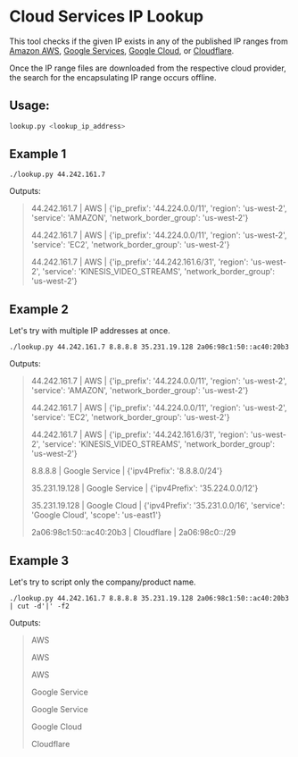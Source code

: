 # Cloud Services IP Lookup

This tool checks if the given IP exists in any of the published IP ranges from
[Amazon AWS][AWS IP Ranges], [Google Services][Google Services IP Ranges],
[Google Cloud][Google Cloud IP Ranges], or [Cloudflare][Cloudflare IP Ranges].

Once the IP range files are downloaded from the respective cloud provider, the
search for the encapsulating IP range occurs offline.

## Usage:

```bash
lookup.py <lookup_ip_address>
```

## Example 1

```shell
./lookup.py 44.242.161.7
```

Outputs:
> 44.242.161.7 | AWS | {'ip_prefix': '44.224.0.0/11', 'region': 'us-west-2', 'service': 'AMAZON', 'network_border_group': 'us-west-2'}
>
> 44.242.161.7 | AWS | {'ip_prefix': '44.224.0.0/11', 'region': 'us-west-2', 'service': 'EC2', 'network_border_group': 'us-west-2'}
>
> 44.242.161.7 | AWS | {'ip_prefix': '44.242.161.6/31', 'region': 'us-west-2', 'service': 'KINESIS_VIDEO_STREAMS', 'network_border_group': 'us-west-2'}

## Example 2

Let's try with multiple IP addresses at once.

```shell
./lookup.py 44.242.161.7 8.8.8.8 35.231.19.128 2a06:98c1:50::ac40:20b3
```

Outputs:
> 44.242.161.7 | AWS | {'ip_prefix': '44.224.0.0/11', 'region': 'us-west-2', 'service': 'AMAZON', 'network_border_group': 'us-west-2'}
>
> 44.242.161.7 | AWS | {'ip_prefix': '44.224.0.0/11', 'region': 'us-west-2', 'service': 'EC2', 'network_border_group': 'us-west-2'}
>
> 44.242.161.7 | AWS | {'ip_prefix': '44.242.161.6/31', 'region': 'us-west-2', 'service': 'KINESIS_VIDEO_STREAMS', 'network_border_group': 'us-west-2'}
>
> 8.8.8.8 | Google Service | {'ipv4Prefix': '8.8.8.0/24'}
>
> 35.231.19.128 | Google Service | {'ipv4Prefix': '35.224.0.0/12'}
>
> 35.231.19.128 | Google Cloud | {'ipv4Prefix': '35.231.0.0/16', 'service': 'Google Cloud', 'scope': 'us-east1'}
>
> 2a06:98c1:50::ac40:20b3 | Cloudflare | 2a06:98c0::/29

## Example 3

Let's try to script only the company/product name.

```shell
./lookup.py 44.242.161.7 8.8.8.8 35.231.19.128 2a06:98c1:50::ac40:20b3 | cut -d'|' -f2
```

Outputs:
> AWS
>
> AWS
>
> AWS
>
> Google Service
>
> Google Service
>
> Google Cloud
>
> Cloudflare


[AWS IP Ranges]: https://docs.aws.amazon.com/general/latest/gr/aws-ip-ranges.html
[Google Services IP Ranges]: https://support.google.com/a/answer/10026322?hl=en
[Google Cloud IP Ranges]: https://support.google.com/a/answer/10026322?hl=en
[Cloudflare IP Ranges]: https://www.cloudflare.com/ips
